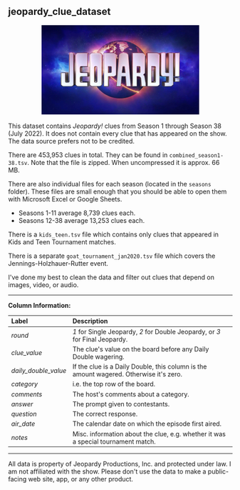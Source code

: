 ## jeopardy_clue_dataset

<p align="center"><img src="images/jeo_logo.jpg" alt="Jeopardy! Logo" /></p>

This dataset contains _Jeopardy!_ clues from Season 1 through Season 38 (July 2022). It does not contain every clue that has appeared on the show. The data source prefers not to be credited.

There are 453,953 clues in total. They can be found in `combined_season1-38.tsv`. Note that the file is zipped. When uncompressed it is approx. 66 MB.

There are also individual files for each season (located in the `seasons` folder). These files are small enough that you should be able to open them with Microsoft Excel or Google Sheets.

* Seasons 1-11 average 8,739 clues each.
* Seasons 12-38 average 13,253 clues each.

There is a `kids_teen.tsv` file which contains only clues that appeared in Kids and Teen Tournament matches.

There is a separate `goat_tournament_jan2020.tsv` file which covers the Jennings-Holzhauer-Rutter event.

I've done my best to clean the data and filter out clues that depend on images, video, or audio.

---

**Column Information:**

Label | Description
:--- | :---
_round_ | _1_ for Single Jeopardy, _2_ for Double Jeopardy, or _3_ for Final Jeopardy.
_clue_value_ | The clue's value on the board before any Daily Double wagering.
_daily_double_value_ | If the clue is a Daily Double, this column is the amount wagered. Otherwise it's zero.
_category_ | i.e. the top row of the board.
_comments_ | The host's comments about a category.
_answer_ | The prompt given to contestants.
_question_ | The correct response.
_air_date_ | The calendar date on which the episode first aired.
_notes_ | Misc. information about the clue, e.g. whether it was a special tournament match.

---

All data is property of Jeopardy Productions, Inc. and protected under law. I am not affiliated with the show. Please don't use the data to make a public-facing web site, app, or any other product.
